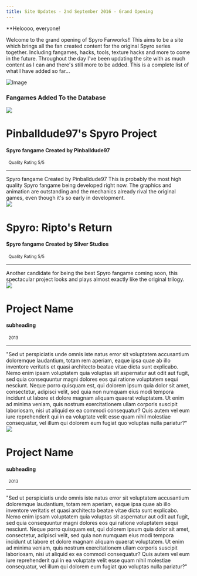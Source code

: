 ```yaml
---
title: Site Updates - 2nd September 2016 - Grand Opening
---
```

**Heloooo, everyone!

Welcome to the grand opening of Spyro Fanworks!! This aims to be a site which brings all the fan created content for the original Spyro series together. Including fangames, hacks, tools, texture hacks and more to come in the future. Throughout the day I've been updating the site with as much content as I can and there's still more to be added. This is a complete list of what I have added so far...

![Image](http://spyrofanworks.com/images/fangameimages/updates.png)

### Fangames Added To the Database





  <div class="container">
    <div class="project-box">
      <div class="row">
        <div class="col-md-3 project-image">
          <img src="http://spyrofanworks.com/images/fangameimages/thumbnails/pinballdude.png">
        </div>
        <div class="col-md-9 project-post">
          <h1> Pinballdude97's Spyro Project </h1>
          <h4>Spyro fangame Created by Pinballdude97 </h4>
          <p class="meta"><small>&nbsp;<em class="fa fa-calendar-o"></em> Quality Rating 5/5</small></p>
          <hr/>
          <div class="post"> Spyro fangame Created by Pinballdude97 This is probably the most high quality Spyro fangame being developed right now. The graphics and animation are outstanding and the mechanics already rival the original games, even though it's so early in development. </div>
        </div>
      </div>
    </div>
  </div>
  <div class="container">
    <div class="project-box">
      <div class="row">
        <div class="col-md-3 project-image">
          <img src="http://spyrofanworks.com/images/fangameimages/thumbnails/riptosreturn.png">
        </div>
        <div class="col-md-9 project-post">
          <h1>Spyro: Ripto's Return </h1>
          <h4> Spyro fangame Created by Silver Studios</h4>
          <p class="meta"><small>&nbsp;<em class="fa fa-calendar-o"></em> Quality Rating 5/5</small></p>
          <hr/>
          <div class="post"> Another candidate for being the best Spyro fangame coming soon, this spectacular project looks and plays almost exactly like the original trilogy. </div>
        </div>
      </div>
    </div>
  </div>
  <div class="container">
    <div class="project-box">
      <div class="row">
        <div class="col-md-3 project-image">
          <img src="http://lorempixel.com/g/400/400/">
        </div>
        <div class="col-md-9 project-post">
          <h1>Project Name</h1><h4>subheading</h4>
          <p class="meta"><small>&nbsp;<i class="fa fa-calendar-o"></i> 2013</small></p><hr/>
          <div class="post">
          "Sed ut perspiciatis unde omnis iste natus error sit voluptatem accusantium doloremque laudantium, totam rem aperiam, eaque ipsa quae ab illo inventore veritatis et quasi architecto beatae vitae dicta sunt explicabo. Nemo enim ipsam voluptatem quia voluptas sit aspernatur aut odit aut fugit, sed quia consequuntur magni dolores eos qui ratione voluptatem sequi nesciunt. Neque porro quisquam est, qui dolorem ipsum quia dolor sit amet, consectetur, adipisci velit, sed quia non numquam eius modi tempora incidunt ut labore et dolore magnam aliquam quaerat voluptatem. Ut enim ad minima veniam, quis nostrum exercitationem ullam corporis suscipit laboriosam, nisi ut aliquid ex ea commodi consequatur? Quis autem vel eum iure reprehenderit qui in ea voluptate velit esse quam nihil molestiae consequatur, vel illum qui dolorem eum fugiat quo voluptas nulla pariatur?"
          </div>
        </div>
      </div>
    </div>
  </div>
  <div class="container">
  <div class="project-box">
    <div class="row">
      <div class="col-md-3 project-image">
        <img src="http://lorempixel.com/g/400/400/">
      </div>
      <div class="col-md-9 project-post">
        <h1>Project Name</h1><h4>subheading</h4>
        <p class="meta"><small>&nbsp;<i class="fa fa-calendar-o"></i> 2013</small></p><hr/>
        <div class="post">
        "Sed ut perspiciatis unde omnis iste natus error sit voluptatem accusantium doloremque laudantium, totam rem aperiam, eaque ipsa quae ab illo inventore veritatis et quasi architecto beatae vitae dicta sunt explicabo. Nemo enim ipsam voluptatem quia voluptas sit aspernatur aut odit aut fugit, sed quia consequuntur magni dolores eos qui ratione voluptatem sequi nesciunt. Neque porro quisquam est, qui dolorem ipsum quia dolor sit amet, consectetur, adipisci velit, sed quia non numquam eius modi tempora incidunt ut labore et dolore magnam aliquam quaerat voluptatem. Ut enim ad minima veniam, quis nostrum exercitationem ullam corporis suscipit laboriosam, nisi ut aliquid ex ea commodi consequatur? Quis autem vel eum iure reprehenderit qui in ea voluptate velit esse quam nihil molestiae consequatur, vel illum qui dolorem eum fugiat quo voluptas nulla pariatur?"
        </div>
      </div>
    </div>
  </div>
</div>
